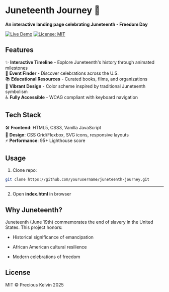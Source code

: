 # Juneteenth Journey 🌅

**An interactive landing page celebrating Juneteenth - Freedom Day**

[![Live Demo](https://img.shields.io/badge/Demo-Live-green?style=for-the-badge)](https://your-demo-link.com)
[![License: MIT](https://img.shields.io/badge/License-MIT-blue.svg?style=for-the-badge)](https://opensource.org/licenses/MIT)

## Features

✨ **Interactive Timeline** - Explore Juneteenth's history through animated milestones  
🎉 **Event Finder** - Discover celebrations across the U.S.  
📚 **Educational Resources** - Curated books, films, and organizations  
🎨 **Vibrant Design** - Color scheme inspired by traditional Juneteenth symbolism  
♿ **Fully Accessible** - WCAG compliant with keyboard navigation  

## Tech Stack

🛠️ **Frontend**: HTML5, CSS3, Vanilla JavaScript  
🌈 **Design**: CSS Grid/Flexbox, SVG icons, responsive layouts  
⚡ **Performance**: 95+ Lighthouse score  

## Usage

1. Clone repo:
```bash
git clone https://github.com/yourusername/juneteenth-journey.git
```

---

2. Open **index.html** in browser

## Why Juneteenth?

Juneteenth (June 19th) commemorates the end of slavery in the United States. This project honors:

- Historical significance of emancipation

- African American cultural resilience

- Modern celebrations of freedom

## License
MIT © Precious Kelvin 2025
